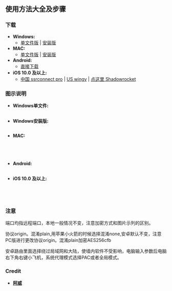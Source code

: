 ## 使用方法大全及步骤

### 下载 
- **Windows:**            
  + [单文件版](https://github.com/tianzi77/awei/blob/master/soft/win4.9.zip?raw=true) | [安装版](https://github.com/tianzi77/awei/blob/master/soft/SSTap-beta-setup-1.0.9.7.zip?raw=true) 
- **MAC:**                
  + [单文件版](https://github.com/tianzi77/awei/blob/master/soft/51-ss-2.6.3.dmg?raw=true) | [安装版](https://github.com/tianzi77/awei/blob/master/soft/ssr-mac.dmg?raw=true)
- **Android:**
  + [直接下载](https://github.com/tianzi77/awei/blob/master/soft/51-SSR.apk?raw=true)
- **iOS 10.0 及以上:**
  + [中国 ssrconnect pro]() | [US wingy]() | [点这里 Shadowrocket](https://ios.xfgss.com/)
### 图示说明
- **Windows单文件:**
<p><img src="https://github.com/tianzi77/awei/blob/master/soft/win.png?raw=true" alt=""></p>

- **Windows安装版:**
<p><img src="https://github.com/tianzi77/awei/blob/master/soft/win1.png?raw=true" alt=""></p>

- **MAC:**
<p><img src="https://github.com/tianzi77/awei/blob/master/soft/mac1.png?raw=true" alt=""></p>
<p><img src="https://github.com/tianzi77/awei/blob/master/soft/mac2.jpg?raw=true" alt=""></p>
<p><img src="https://github.com/tianzi77/awei/blob/master/soft/mac3.jpg?raw=true" alt=""></p>
<p><img src="https://github.com/tianzi77/awei/blob/master/soft/mac4.jpg?raw=true" alt=""></p>

- **Android:**
<p><img src="https://github.com/tianzi77/awei/blob/master/soft/android.jpg?raw=true" alt=""></p>

- **iOS 10.0 及以上:**
<p><img src="https://github.com/tianzi77/awei/blob/master/soft/ik.png?raw=true" alt=""></p>
<p><img src="https://github.com/tianzi77/awei/blob/master/soft/app.png?raw=true" alt=""></p>
<p><img src="https://github.com/tianzi77/awei/blob/master/soft/iphone.png?raw=true" alt=""></p>
<p><img src="https://github.com/tianzi77/awei/blob/master/soft/iphone1.png?raw=true" alt=""></p>

### 注意
<p>端口均指远程端口，本地一般情况不变，注意加密方式和图片示列的区别。</p>
<p>协议origin。混淆plain,用苹果小火箭的时候选择混淆none,安卓默认不变，注意PC版进行更改协议origin。混淆plain加密AES256cfb</p>
<p>安卓路由里面选择绕过局域网和大陆，使墙内软件不受影响，电脑输入参数后电脑右下角右键小飞机，系统代理模式选择PAC或者全局模式。</p>


### Credit
- [**阿威**](https://www.google.com/)
